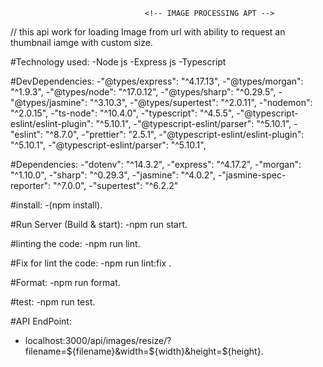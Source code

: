                    
                                  <!-- IMAGE PROCESSING APT -->

// this api work for loading Image from url with ability to request an thumbnail iamge with custom size.


#Technology used:
    -Node js
    -Express js
    -Typescript


#DevDependencies:
    -"@types/express": "^4.17.13",
    -"@types/morgan": "^1.9.3",
    -"@types/node": "^17.0.12",
    -"@types/sharp": "^0.29.5",
    -"@types/jasmine": "^3.10.3",
    -"@types/supertest": "^2.0.11",
    -"nodemon": "^2.0.15",
    -"ts-node": "^10.4.0",
    -"typescript": "^4.5.5",
    -"@typescript-eslint/eslint-plugin": "^5.10.1",
    -"@typescript-eslint/parser": "^5.10.1",
    -"eslint": "^8.7.0",
    -"prettier": "2.5.1",
    -"@typescript-eslint/eslint-plugin": "^5.10.1",
    -"@typescript-eslint/parser": "^5.10.1",


#Dependencies:
    -"dotenv": "^14.3.2",
    -"express": "^4.17.2",
    -"morgan": "^1.10.0",
    -"sharp": "^0.29.3",
    -"jasmine": "^4.0.2",
    -"jasmine-spec-reporter": "^7.0.0",
    -"supertest": "^6.2.2"


#install:
-(npm install).


#Run Server (Build & start):
-npm run start.


#linting the code:
-npm run lint.


#Fix for lint the code:
-npm run lint:fix .


#Format:
-npm run format.


#test:
-npm run test.

#API EndPoint:
- localhost:3000/api/images/resize/?filename=${filename}&width=${width}&height=${height}.
